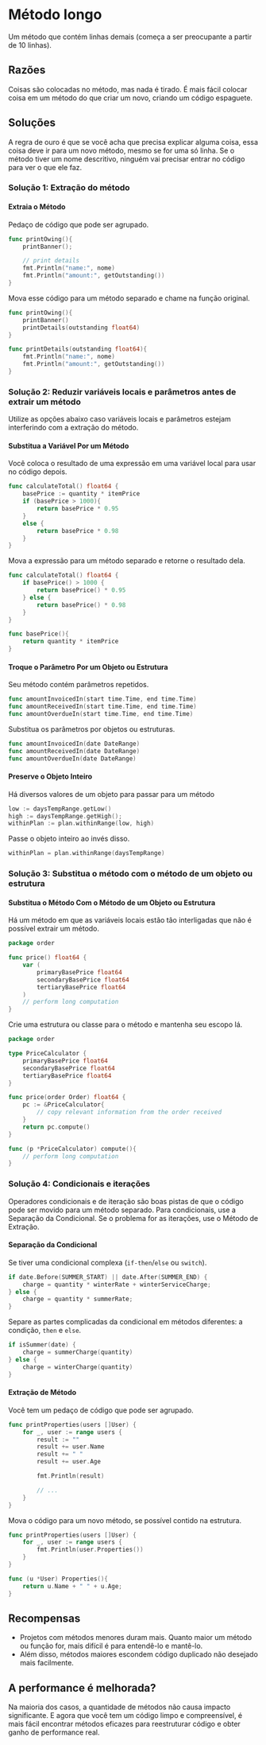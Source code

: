 # Método longo

Um método que contém linhas demais (começa a ser preocupante a partir de 10 linhas).

## Razões

Coisas são colocadas no método, mas nada é tirado. É mais fácil colocar coisa em um método do que criar um novo, criando um código espaguete.

## Soluções

A regra de ouro é que se você acha que precisa explicar alguma coisa, essa coisa deve ir para um novo método, mesmo se for uma só linha. Se o método tiver um nome descritivo, ninguém vai precisar entrar no código para ver o que ele faz.

### Solução 1: Extração do método

#### Extraia o Método

Pedaço de código que pode ser agrupado.

```go
func printOwing(){
    printBanner();

    // print details
    fmt.Println("name:", nome)
    fmt.Println("amount:", getOutstanding())
}
```

Mova esse código para um método separado e chame na função original.

```go
func printOwing(){
    printBanner()
    printDetails(outstanding float64)
}

func printDetails(outstanding float64){
    fmt.Println("name:", nome)
    fmt.Println("amount:", getOutstanding())
}
```

### Solução 2: Reduzir variáveis locais e parâmetros antes de extrair um método

Utilize as opções abaixo caso variáveis locais e parâmetros estejam interferindo com a extração do método.

#### Substitua a Variável Por um Método

Você coloca o resultado de uma expressão em uma variável local para usar no código depois.

```go
func calculateTotal() float64 {
    basePrice := quantity * itemPrice
    if (basePrice > 1000){
        return basePrice * 0.95
    }
    else {
        return basePrice * 0.98
    }
}
```

Mova a expressão para um método separado e retorne o resultado dela.

```go
func calculateTotal() float64 {
    if basePrice() > 1000 {
        return basePrice() * 0.95
    } else {
        return basePrice() * 0.98
    }
}

func basePrice(){
    return quantity * itemPrice
}
```

#### Troque o Parâmetro Por um Objeto ou Estrutura

Seu método contém parâmetros repetidos.

```go
func amountInvoicedIn(start time.Time, end time.Time)
func amountReceivedIn(start time.Time, end time.Time)
func amountOverdueIn(start time.Time, end time.Time)
```

Substitua os parâmetros por objetos ou estruturas.

```go
func amountInvoicedIn(date DateRange)
func amountReceivedIn(date DateRange)
func amountOverdueIn(date DateRange)
```

#### Preserve o Objeto Inteiro

Há diversos valores de um objeto para passar para um método

```go
low := daysTempRange.getLow()
high := daysTempRange.getHigh();
withinPlan := plan.withinRange(low, high)
```

Passe o objeto inteiro ao invés disso.

```go
withinPlan = plan.withinRange(daysTempRange)
```

### Solução 3: Substitua o método com o método de um objeto ou estrutura

#### Substitua o Método Com o Método de um Objeto ou Estrutura

Há um método em que as variáveis locais estão tão interligadas que não é possível extrair um método.

```go
package order

func price() float64 {
    var (
        primaryBasePrice float64
        secondaryBasePrice float64
        tertiaryBasePrice float64
    )
    // perform long computation
}
```

Crie uma estrutura ou classe para o método e mantenha seu escopo lá.

```go
package order

type PriceCalculator {
    primaryBasePrice float64
    secondaryBasePrice float64
    tertiaryBasePrice float64
}

func price(order Order) float64 {
    pc := &PriceCalculator{
        // copy relevant information from the order received
    }
    return pc.compute()
}

func (p *PriceCalculator) compute(){
    // perform long computation
}
```

### Solução 4: Condicionais e iterações

Operadores condicionais e de iteração são boas pistas de que o código pode ser movido para um método separado. Para condicionais, use a Separação da Condicional. Se o problema for as iterações, use o Método de Extração.

#### Separação da Condicional

Se tiver uma condicional complexa (`if-then`/`else` ou `switch`).

```go
if date.Before(SUMMER_START) || date.After(SUMMER_END) {
    charge = quantity * winterRate + winterServiceCharge;
} else {
    charge = quantity * summerRate;
}
```

Separe as partes complicadas da condicional em métodos diferentes: a condição, `then` e `else`.

```go
if isSummer(date) {
    charge = summerCharge(quantity)
} else {
    charge = winterCharge(quantity)
}
```

#### Extração de Método

Você tem um pedaço de código que pode ser agrupado.

```go
func printProperties(users []User) {
    for _, user := range users {
        result := ""
        result += user.Name
        result += " "
        result += user.Age

        fmt.Println(result)

        // ...
    }
}
```
Mova o código para um novo método, se possível contido na estrutura.

```go
func printProperties(users []User) {
    for _, user := range users {
        fmt.Println(user.Properties())
    }
}

func (u *User) Properties(){
    return u.Name + " " + u.Age;
}
```

## Recompensas

- Projetos com métodos menores duram mais. Quanto maior um método ou função for, mais difícil é para entendê-lo e mantê-lo.
- Além disso, métodos maiores escondem código duplicado não desejado mais facilmente.

## A performance é melhorada?

Na maioria dos casos, a quantidade de métodos não causa impacto significante. E agora que você tem um código limpo e compreensível, é mais fácil encontrar métodos eficazes para reestruturar código e obter ganho de performance real.